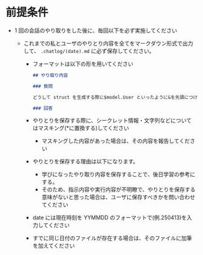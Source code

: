 # 前提条件

- 1 回の会話のやり取りをした後に、毎回以下を必ず実施してください

  - これまでの私とユーザのやりとり内容を全てをマークダウン形式で出力して、 `.chatlog/(date).md` に必ず保存してください。

    - フォーマットは以下の形を用いてください

      ```md
      ## やり取り内容

      ### 質問

      どうして struct を生成する際に$model.User といったように&を先頭につけることが多いのか

      ### 回答
      ```

    - やりとりを保存する際に、シークレット情報・文字列などについてはマスキング(*に置換する)してください
      - マスキングした内容があった場合は、その内容を報告してください
    - やりとりを保存する理由は以下になります。
      - 学びになったやり取り内容を保存することで、後日学習の参考にする。
      - そのため、指示内容や実行内容が不明瞭で、やりとりを保存する意味がないと思った場合は、ユーザに保存すべきかを問い合わせてください
    - date には現在時刻を YYMMDD のフォーマットで(例.250413)を入力してください
    - すでに同じ日付のファイルが存在する場合は、そのファイルに加筆を加えてください
